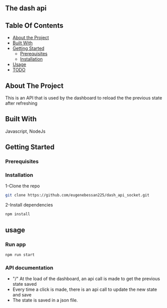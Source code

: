 ## The dash api

## Table Of Contents
- [About the Project](#about-the-project)
- [Built With](#built-with)
- [Getting Started](#getting-started)
  - [Prerequisites](#prerequisites)
  - [Installation](#installation)
- [Usage](#usage)
- [TODO](#todo)

## About The Project
This is an API that is used by the dashboard to reload the the previous state after refreshing

## Built With
Javascript, NodeJs

## Getting Started
### Prerequisites

### Installation
1-Clone the repo
```sh
git clone https://github.com/eugenebessan225/dash_api_socket.git
```
2-Install dependencies
```sh
npm install
```
## usage
### Run app
```sh
npm run start
```
### API documentation
  - "/" At the load of the dashboard, an api call is made to get the previous state saved
  - Every time a click is made, there is an api call to update the new state and save
  - The state is saved in a json file.
